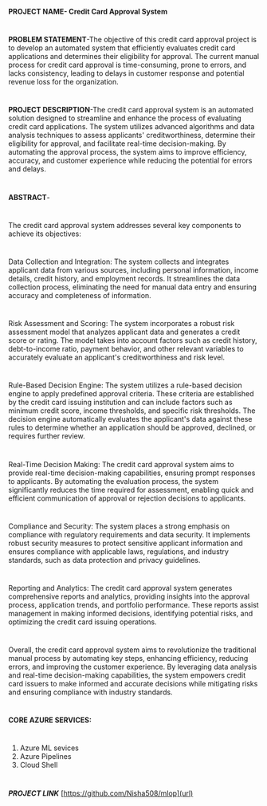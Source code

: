 **PROJECT NAME- Credit Card Approval System**
#
**PROBLEM STATEMENT**-The objective of this credit card approval project is to develop an automated system that efficiently evaluates credit card applications and determines their eligibility for approval. The current manual process for credit card approval is time-consuming, prone to errors, and lacks consistency, leading to delays in customer response and potential revenue loss for the organization.

#
**PROJECT DESCRIPTION**-The credit card approval system is an automated solution designed to streamline and enhance the process of evaluating credit card applications. The system utilizes advanced algorithms and data analysis techniques to assess applicants' creditworthiness, determine their eligibility for approval, and facilitate real-time decision-making. By automating the approval process, the system aims to improve efficiency, accuracy, and customer experience while reducing the potential for errors and delays.
#

**ABSTRACT**-
#
The credit card approval system addresses several key components to achieve its objectives:
#

Data Collection and Integration: The system collects and integrates applicant data from various sources, including personal information, income details, credit history, and employment records. It streamlines the data collection process, eliminating the need for manual data entry and ensuring accuracy and completeness of information.
#

Risk Assessment and Scoring: The system incorporates a robust risk assessment model that analyzes applicant data and generates a credit score or rating. The model takes into account factors such as credit history, debt-to-income ratio, payment behavior, and other relevant variables to accurately evaluate an applicant's creditworthiness and risk level.
#

Rule-Based Decision Engine: The system utilizes a rule-based decision engine to apply predefined approval criteria. These criteria are established by the credit card issuing institution and can include factors such as minimum credit score, income thresholds, and specific risk thresholds. The decision engine automatically evaluates the applicant's data against these rules to determine whether an application should be approved, declined, or requires further review.
#

Real-Time Decision Making: The credit card approval system aims to provide real-time decision-making capabilities, ensuring prompt responses to applicants. By automating the evaluation process, the system significantly reduces the time required for assessment, enabling quick and efficient communication of approval or rejection decisions to applicants.
#

Compliance and Security: The system places a strong emphasis on compliance with regulatory requirements and data security. It implements robust security measures to protect sensitive applicant information and ensures compliance with applicable laws, regulations, and industry standards, such as data protection and privacy guidelines.
#

Reporting and Analytics: The credit card approval system generates comprehensive reports and analytics, providing insights into the approval process, application trends, and portfolio performance. These reports assist management in making informed decisions, identifying potential risks, and optimizing the credit card issuing operations.
#

Overall, the credit card approval system aims to revolutionize the traditional manual process by automating key steps, enhancing efficiency, reducing errors, and improving the customer experience. By leveraging data analysis and real-time decision-making capabilities, the system empowers credit card issuers to make informed and accurate decisions while mitigating risks and ensuring compliance with industry standards.

# 
**CORE AZURE SERVICES:**
#
1) Azure ML sevices
2) Azure Pipelines
3) Cloud Shell
#
_**PROJECT LINK**_
[https://github.com/Nisha508/mlop](url)

